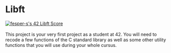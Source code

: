 # Libft
<a href="https://github.com/JaeSeoKim/badge42"><img src="https://badge42.vercel.app/api/v2/cl34sd6w9001109mck13ypwlr/project/2579925" alt="fesper-s's 42 Libft Score" /></a><br><br>
This project is your very first project as a student at 42. You will need to recode a few functions of the C standard library as well as some other utility functions that you will use during your whole cursus.
